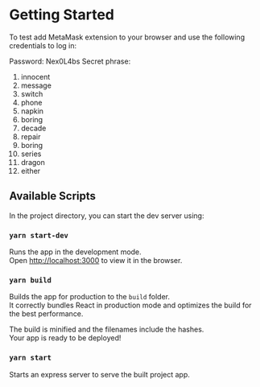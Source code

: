 # Getting Started
To test add MetaMask extension to your browser and use the following credentials to log in:

Password: Nex0L4bs
Secret phrase:
1. innocent 
2. message 
3. switch 
4. phone 
5. napkin 
6. boring 
7. decade 
8. repair 
9. boring 
10. series 
11. dragon 
12. either

## Available Scripts

In the project directory, you can start the dev server using:

### `yarn start-dev`

Runs the app in the development mode.\
Open [http://localhost:3000](http://localhost:3000) to view it in the browser.


### `yarn build`

Builds the app for production to the `build` folder.\
It correctly bundles React in production mode and optimizes the build for the best performance.

The build is minified and the filenames include the hashes.\
Your app is ready to be deployed!


### `yarn start`

Starts an express server to serve the built project app.